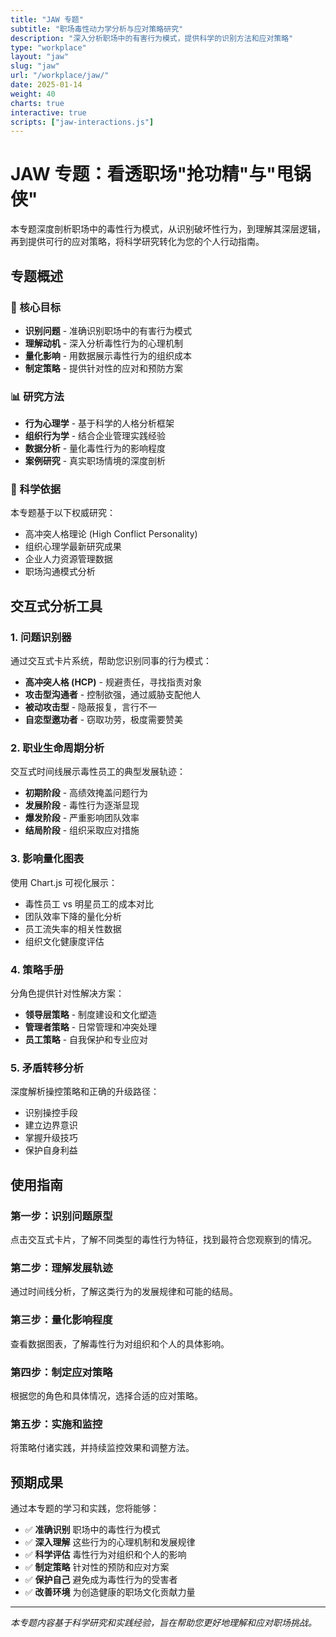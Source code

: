 ```yaml
---
title: "JAW 专题"
subtitle: "职场毒性动力学分析与应对策略研究"
description: "深入分析职场中的有害行为模式，提供科学的识别方法和应对策略"
type: "workplace"
layout: "jaw"
slug: "jaw"
url: "/workplace/jaw/"
date: 2025-01-14
weight: 40
charts: true
interactive: true
scripts: ["jaw-interactions.js"]
---
```


# JAW 专题：看透职场"抢功精"与"甩锅侠"

本专题深度剖析职场中的毒性行为模式，从识别破坏性行为，到理解其深层逻辑，再到提供可行的应对策略，将科学研究转化为您的个人行动指南。

## 专题概述

### 🎯 核心目标
- **识别问题** - 准确识别职场中的有害行为模式
- **理解动机** - 深入分析毒性行为的心理机制
- **量化影响** - 用数据展示毒性行为的组织成本
- **制定策略** - 提供针对性的应对和预防方案

### 📊 研究方法
- **行为心理学** - 基于科学的人格分析框架
- **组织行为学** - 结合企业管理实践经验
- **数据分析** - 量化毒性行为的影响程度
- **案例研究** - 真实职场情境的深度剖析

### 🔬 科学依据
本专题基于以下权威研究：
- 高冲突人格理论 (High Conflict Personality)
- 组织心理学最新研究成果
- 企业人力资源管理数据
- 职场沟通模式分析

## 交互式分析工具

### 1. 问题识别器
通过交互式卡片系统，帮助您识别同事的行为模式：
- **高冲突人格 (HCP)** - 规避责任，寻找指责对象
- **攻击型沟通者** - 控制欲强，通过威胁支配他人
- **被动攻击型** - 隐蔽报复，言行不一
- **自恋型邀功者** - 窃取功劳，极度需要赞美

### 2. 职业生命周期分析
交互式时间线展示毒性员工的典型发展轨迹：
- **初期阶段** - 高绩效掩盖问题行为
- **发展阶段** - 毒性行为逐渐显现
- **爆发阶段** - 严重影响团队效率
- **结局阶段** - 组织采取应对措施

### 3. 影响量化图表
使用 Chart.js 可视化展示：
- 毒性员工 vs 明星员工的成本对比
- 团队效率下降的量化分析
- 员工流失率的相关性数据
- 组织文化健康度评估

### 4. 策略手册
分角色提供针对性解决方案：
- **领导层策略** - 制度建设和文化塑造
- **管理者策略** - 日常管理和冲突处理
- **员工策略** - 自我保护和专业应对

### 5. 矛盾转移分析
深度解析操控策略和正确的升级路径：
- 识别操控手段
- 建立边界意识
- 掌握升级技巧
- 保护自身利益

## 使用指南

### 第一步：识别问题原型
点击交互式卡片，了解不同类型的毒性行为特征，找到最符合您观察到的情况。

### 第二步：理解发展轨迹
通过时间线分析，了解这类行为的发展规律和可能的结局。

### 第三步：量化影响程度
查看数据图表，了解毒性行为对组织和个人的具体影响。

### 第四步：制定应对策略
根据您的角色和具体情况，选择合适的应对策略。

### 第五步：实施和监控
将策略付诸实践，并持续监控效果和调整方法。

## 预期成果

通过本专题的学习和实践，您将能够：

- ✅ **准确识别** 职场中的毒性行为模式
- ✅ **深入理解** 这些行为的心理机制和发展规律
- ✅ **科学评估** 毒性行为对组织和个人的影响
- ✅ **制定策略** 针对性的预防和应对方案
- ✅ **保护自己** 避免成为毒性行为的受害者
- ✅ **改善环境** 为创造健康的职场文化贡献力量

---

*本专题内容基于科学研究和实践经验，旨在帮助您更好地理解和应对职场挑战。*
